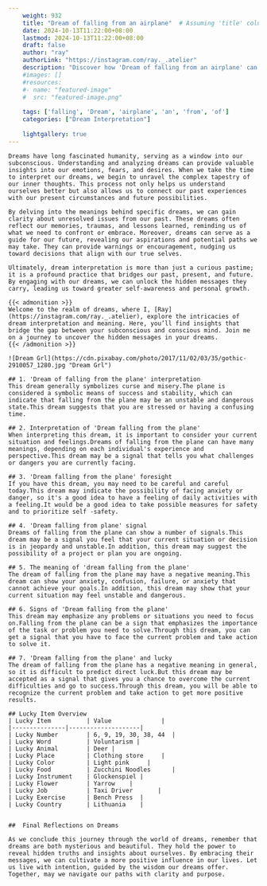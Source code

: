 ```yaml
---
    weight: 932
    title: "Dream of falling from an airplane"  # Assuming 'title' column exists
    date: 2024-10-13T11:22:00+08:00
    lastmod: 2024-10-13T11:22:00+08:00
    draft: false
    author: "ray"
    authorLink: "https://instagram.com/ray._.atelier"
    description: "Discover how 'Dream of falling from an airplane' can interpret your future and uncover its significant meanings in your life."
    #images: []
    #resources:
    #- name: "featured-image"
    #  src: "featured-image.png"
    
    tags: ['falling', 'Dream', 'airplane', 'an', 'from', 'of']
    categories: ["Dream Interpretation"]
    
    lightgallery: true
---
```

    
    Dreams have long fascinated humanity, serving as a window into our subconscious. Understanding and analyzing dreams can provide valuable insights into our emotions, fears, and desires. When we take the time to interpret our dreams, we begin to unravel the complex tapestry of our inner thoughts. This process not only helps us understand ourselves better but also allows us to connect our past experiences with our present circumstances and future possibilities.
    
    By delving into the meanings behind specific dreams, we can gain clarity about unresolved issues from our past. These dreams often reflect our memories, traumas, and lessons learned, reminding us of what we need to confront or embrace. Moreover, dreams can serve as a guide for our future, revealing our aspirations and potential paths we may take. They can provide warnings or encouragement, nudging us toward decisions that align with our true selves.
    
    Ultimately, dream interpretation is more than just a curious pastime; it is a profound practice that bridges our past, present, and future. By engaging with our dreams, we can unlock the hidden messages they carry, leading us toward greater self-awareness and personal growth.
    
    {{< admonition >}}
    Welcome to the realm of dreams, where I, [Ray](https://instagram.com/ray._.atelier), explore the intricacies of dream interpretation and meaning. Here, you’ll find insights that bridge the gap between your subconscious and conscious mind. Join me on a journey to uncover the hidden messages in your dreams.
    {{< /admonition >}}
    
    ![Dream Grl](https://cdn.pixabay.com/photo/2017/11/02/03/35/gothic-2910057_1280.jpg "Dream Grl")
    
    ## 1. 'Dream of falling from the plane' interpretation
    This dream generally symbolizes curse and misery.The plane is considered a symbolic means of success and stability, which can indicate that falling from the plane may be an unstable and dangerous state.This dream suggests that you are stressed or having a confusing time.
    
    ## 2. Interpretation of 'Dream falling from the plane'
    When interpreting this dream, it is important to consider your current situation and feelings.Dreams of falling from the plane can have many meanings, depending on each individual's experience and perspective.This dream may be a signal that tells you what challenges or dangers you are currently facing.
    
    ## 3. 'Dream falling from the plane' foresight
    If you have this dream, you may need to be careful and careful today.This dream may indicate the possibility of facing anxiety or danger, so it's a good idea to have a feeling of daily activities with a feeling.It would be a good idea to take possible measures for safety and to prioritize self -safety.
    
    ## 4. 'Dream falling from plane' signal
    Dreams of falling from the plane can show a number of signals.This dream may be a signal you feel that your current situation or decision is in jeopardy and unstable.In addition, this dream may suggest the possibility of a project or plan you are ongoing.
    
    ## 5. The meaning of 'dream falling from the plane'
    The dream of falling from the plane may have a negative meaning.This dream can show your anxiety, confusion, failure, or anxiety that cannot achieve your goals.In addition, this dream may show that your current situation may feel unstable and dangerous.
    
    ## 6. Signs of 'Dream falling from the plane'
    This dream may emphasize any problems or situations you need to focus on.Falling from the plane can be a sign that emphasizes the importance of the task or problem you need to solve.Through this dream, you can get a signal that you have to face the current problem and take action to solve it.
    
    ## 7. 'Dream falling from the plane' and lucky
    The dream of falling from the plane has a negative meaning in general, so it is difficult to predict direct luck.But this dream may be accepted as a signal that gives you a chance to overcome the current difficulties and go to success.Through this dream, you will be able to recognize the current problem and take action to get more positive results.
    
    ## Lucky Item Overview
    | Lucky Item          | Value              |
    |---------------|--------------------|
    | Lucky Number        | 6, 9, 19, 30, 38, 44  |
    | Lucky Word          | Voluntarism |
    | Lucky Animal        | Deer |
    | Lucky Place         | Clothing store     |
    | Lucky Color         | Light pink     |
    | Lucky Food          | Zucchini Noodles      |
    | Lucky Instrument    | Glockenspiel |
    | Lucky Flower        | Yarrow    |
    | Lucky Job           | Taxi Driver       |
    | Lucky Exercise      | Bench Press  |
    | Lucky Country       | Lithuania    |
    
    
    ##  Final Reflections on Dreams
    
    As we conclude this journey through the world of dreams, remember that dreams are both mysterious and beautiful. They hold the power to reveal hidden truths and insights about ourselves. By embracing their messages, we can cultivate a more positive influence in our lives. Let us live with intention, guided by the wisdom our dreams offer. Together, may we navigate our paths with clarity and purpose.
    